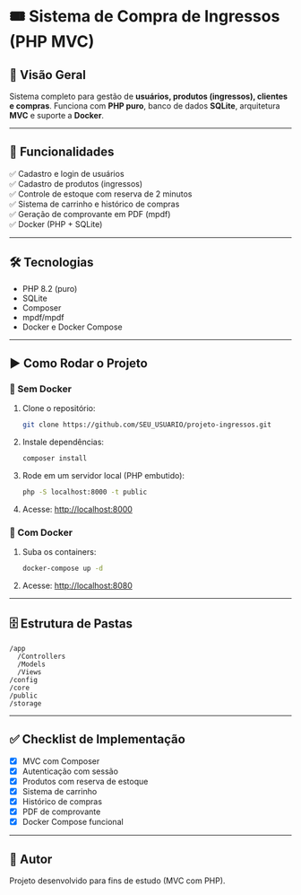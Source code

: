# 🎟 Sistema de Compra de Ingressos (PHP MVC)

## 📌 Visão Geral
Sistema completo para gestão de **usuários, produtos (ingressos), clientes e compras**. 
Funciona com **PHP puro**, banco de dados **SQLite**, arquitetura **MVC** e suporte a **Docker**.

---

## 🚀 Funcionalidades
✅ Cadastro e login de usuários  
✅ Cadastro de produtos (ingressos)  
✅ Controle de estoque com reserva de 2 minutos  
✅ Sistema de carrinho e histórico de compras  
✅ Geração de comprovante em PDF (mpdf)  
✅ Docker (PHP + SQLite)  

---

## 🛠 Tecnologias
- PHP 8.2 (puro)
- SQLite
- Composer
- mpdf/mpdf
- Docker e Docker Compose

---

## ▶️ Como Rodar o Projeto

### 🔹 Sem Docker
1. Clone o repositório:
   ```bash
   git clone https://github.com/SEU_USUARIO/projeto-ingressos.git
   ```
2. Instale dependências:
   ```bash
   composer install
   ```
3. Rode em um servidor local (PHP embutido):
   ```bash
   php -S localhost:8000 -t public
   ```
4. Acesse: [http://localhost:8000](http://localhost:8000)

### 🔹 Com Docker
1. Suba os containers:
   ```bash
   docker-compose up -d
   ```
2. Acesse: [http://localhost:8080](http://localhost:8080)

---

## 🗄 Estrutura de Pastas
```
/app
  /Controllers
  /Models
  /Views
/config
/core
/public
/storage
```

---

## ✅ Checklist de Implementação
- [x] MVC com Composer
- [x] Autenticação com sessão
- [x] Produtos com reserva de estoque
- [x] Sistema de carrinho
- [x] Histórico de compras
- [x] PDF de comprovante
- [x] Docker Compose funcional

---

## 📌 Autor
Projeto desenvolvido para fins de estudo (MVC com PHP).
